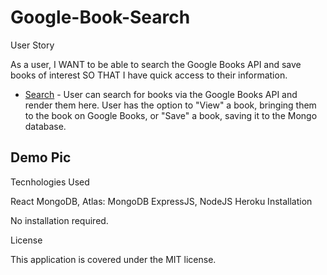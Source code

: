 # Google-Book-Search




User Story

As a user, 
I WANT to be able to search the Google Books API and save books of interest 
SO THAT I have quick access to their information.


* [Search](Search.png) - User can search for books via the Google Books API and render them here. User has the option to "View" a book, bringing them to the book on Google Books, or "Save" a book, saving it to the Mongo database.

## Demo Pic




Tecnhologies Used

React
MongoDB, Atlas: MongoDB
ExpressJS, NodeJS
Heroku
Installation

No installation required.

License

This application is covered under the MIT license.